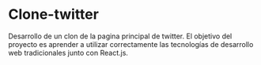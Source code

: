 # Clone-twitter
Desarrollo de un clon de la pagina principal de twitter. El objetivo del proyecto es aprender a utilizar correctamente las tecnologías de desarrollo web tradicionales junto con React.js.
